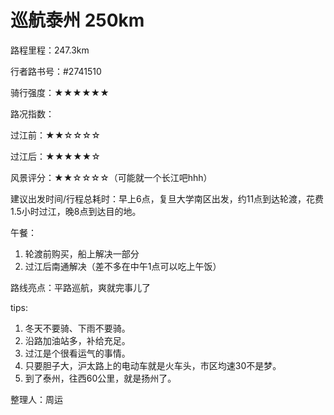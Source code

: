 # 巡航泰州 250km

路程里程：247.3km

行者路书号：#2741510

骑行强度：★★★★★★

路况指数：

过江前：★★☆☆☆☆

过江后：★★★★★☆

风景评分：★★☆☆☆☆（可能就一个长江吧hhh）

建议出发时间/行程总耗时：早上6点，复旦大学南区出发，约11点到达轮渡，花费1.5小时过江，晚8点到达目的地。

午餐：

1. 轮渡前购买，船上解决一部分
2. 过江后南通解决（差不多在中午1点可以吃上午饭）

路线亮点：平路巡航，爽就完事儿了

tips:

1. 冬天不要骑、下雨不要骑。
2. 沿路加油站多，补给充足。
3. 过江是个很看运气的事情。
4. 只要胆子大，沪太路上的电动车就是火车头，市区均速30不是梦。
5. 到了泰州，往西60公里，就是扬州了。

整理人：周运
